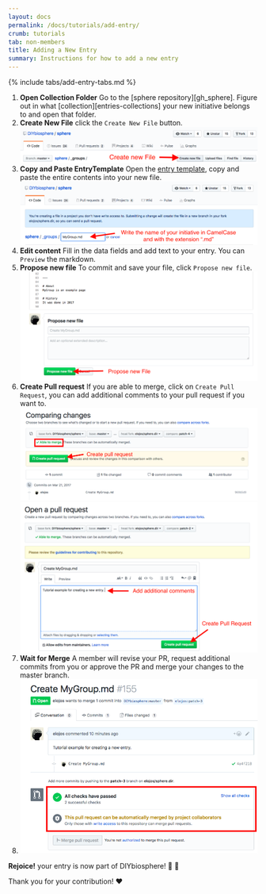 ```yaml
---
layout: docs
permalink: /docs/tutorials/add-entry/
crumb: tutorials
tab: non-members
title: Adding a New Entry
summary: Instructions for how to add a new entry
---
```


{% include tabs/add-entry-tabs.md %}


1. **Open Collection Folder** Go to the [sphere repository][gh_sphere]. Figure out in what [collection][entries-collections] your new initiative belongs to and open that folder.
2. **Create New File** click the `Create New File` button. ![](/assets/img/screens/add-entry-create-file.png)
3. **Copy and Paste EntryTemplate** Open the <a target="_blank" href="https://raw.githubusercontent.com/DIYbiosphere/sphere/master/docs/EntryTemplate.md">entry template</a>, copy and paste the entire contents into your new file. ![](/assets/img/screens/add-entry-file-name.png)
4. **Edit content** Fill in the data fields and add text to your entry. You can `Preview` the markdown.
5. **Propose new file** To commit and save your file, click `Propose new file`. ![](/assets/img/screens/add-entry-propose-new-file.png)
6. **Create Pull request** If you are able to merge, click on `Create Pull Request`, you can add additional comments to your pull request if you want to. ![](/assets/img/screens/add-entry-able-to-merge.png)
 ![](/assets/img/screens/add-entry-create-pull-request.png)
7. **Wait for Merge** A member will revise your PR, request additional commits from you or approve the PR and merge your changes to the master branch.
8. ![](/assets/img/screens/add-entry-wait-for-merge.png)


**Rejoice!** your entry is now part of DIYbiosphere! :clap: :clap:

Thank you for your contribution! :heart:
